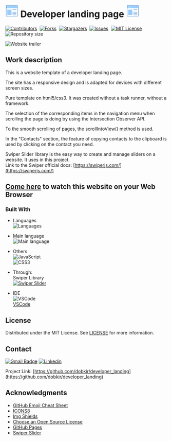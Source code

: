 # ![Landing page icon](/img/icons8-web-design-40.png) Developer landing page ![Landing page icon](/img/icons8-web-design-40.png)

[![Contributors][contributors-shield]][contributors-url]&nbsp;
[![Forks][forks-shield]][forks-url]&nbsp;
[![Stargazers][stars-shield]][stars-url]&nbsp;
[![Issues][issues-shield]][issues-url]&nbsp;
[![MIT License][license-shield]][license-url]&nbsp;
![Repository size][repo-size-shield]&nbsp;

![Website trailer][product-screenshot]

<!-- WORK DESCRIPTION -->
## Work description

This is a website template of a developer landing page.

The site has a responsive design and is adapted for devices with different screen sizes.

Pure template on html5/css3. It was created without a task runner, without a framework.

The selection of the corresponding items in the navigation menu when scrolling the page is doing by using the Intersection Observer API.

To the smooth scrolling of pages, the scrollIntoView() method is used.

In the "Contacts" section, the feature of copying contacts to the clipboard is used by clicking on the contact you need.

Swiper Slider library is the easy way to create and manage sliders on a website. It uses in this project.<br> 
Link to the Swiper official docs: [https://swiperjs.com/](https://swiperjs.com/)<br>

<!-- LINK TO WEBSITE -->
## [Come here](https://dobkir.github.io/developer_landing/) to watch this website on your Web Browser

<!-- TOOLS -->
### Built With

- Languages<br>
![Languages][languages-shield]

- Main language<br>
![Main language][main-language-shield]

- Others<br>
![JavaScript](https://img.shields.io/badge/JavaScript-26.4%25-f1e05a?logo=JavaScript&logoColor=f1e05a&style=for-the-badge)<br>
![CSS3](https://img.shields.io/badge/CSS3-22.7%25-563d7c?logo=CSS3&logoColor=fafafa&style=for-the-badge)

- Through:<br>
Swiper Library<br>
[![Swiper Slider](https://img.shields.io/badge/Swiper-=SLIDER=-a587ff?logo=Swiper&logoColor=a587ff&style=for-the-badge)](https://swiperjs.com/)

- IDE<br>
![VSCode](https://img.icons8.com/color/48/000000/visual-studio-code-2019.png)<br>
 [VSCode](https://code.visualstudio.com/)

<!-- LICENSE -->
## License

Distributed under the MIT License. See [LICENSE](LICENSE.txt) for more information.

<!-- CONTACT -->
## Contact

[![Gmail Badge](https://img.shields.io/badge/Gmail-d14836?style=for-the-badge&logo=Gmail&logoColor=white&link=mailto:p.kirillov2020@gmail.com)](mailto:p.kirillov2020@gmail.com)
[![Linkedin](https://img.shields.io/badge/-LinkedIn-black.svg?style=for-the-badge&logo=linkedin&colorB=555)](https://www.linkedin.com/in/pavel-kirillov-dobkir)

Project Link: [https://github.com/dobkir/developer_landing](https://github.com/dobkir/developer_landing)

<!-- ACKNOWLEDGMENTS -->
## Acknowledgments
- [GitHub Emoji Cheat Sheet](https://www.webpagefx.com/tools/emoji-cheat-sheet)
- [ICONS8](https://icons8.com/)
- [Img Shields](https://shields.io)
- [Choose an Open Source License](https://choosealicense.com)
- [GitHub Pages](https://pages.github.com)
- [Swiper Slider](https://swiperjs.com/)

<!-- MARKDOWN LINKS & IMAGES -->
<!-- https://www.markdownguide.org/basic-syntax/#reference-style-links -->
[contributors-shield]: https://img.shields.io/github/contributors/dobkir/developer_landing.svg?style=for-the-badge
[contributors-url]: https://github.com/dobkir/developer_landing/graphs/contributors
[forks-shield]: https://img.shields.io/github/forks/dobkir/developer_landing.svg?style=for-the-badge
[forks-url]: https://github.com/dobkir/developer_landing/network/members
[stars-shield]: https://img.shields.io/github/stars/dobkir/developer_landing.svg?style=for-the-badge
[stars-url]: https://github.com/dobkir/developer_landing/stargazers
[issues-shield]: https://img.shields.io/github/issues/dobkir/developer_landing.svg?style=for-the-badge
[issues-url]: https://github.com/dobkir/developer_landing/issues
[license-shield]: https://img.shields.io/github/license/dobkir/developer_landing.svg?style=for-the-badge
[license-url]: https://github.com/dobkir/developer_landing/blob/master/LICENSE.txt
[repo-size-shield]: https://img.shields.io/github/repo-size/dobkir/developer_landing.svg?style=for-the-badge
[languages-shield]: https://img.shields.io/github/languages/count/dobkir/developer_landing.svg?style=for-the-badge
[main-language-shield]: https://img.shields.io/github/languages/top/dobkir/developer_landing.svg?style=for-the-badge&color=e34c26
[product-screenshot]: https://github.com/dobkir/trailers/blob/master/developer_landing_trailer/developer_landing_trailer.gif
